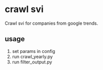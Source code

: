 # crawl svi

Crawl svi for companies from google trends.

## usage

1. set params in config
2. run crawl_yearly.py
3. run filter_output.py
